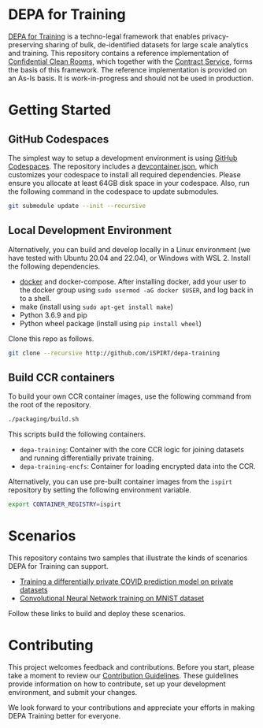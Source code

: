 # DEPA for Training

[DEPA for Training](https://depa.world) is a techno-legal framework that enables privacy-preserving sharing of bulk, de-identified datasets for large scale analytics and training. This repository contains a reference implementation of [Confidential Clean Rooms](https://depa.world/training/confidential_clean_room_design), which together with the [Contract Service](https://github.com/kapilvgit/contract-ledger/tree/main), forms the basis of this framework. The reference implementation is provided on an As-Is basis. It is work-in-progress and should not be used in production.

# Getting Started

## GitHub Codespaces

The simplest way to setup a development environment is using [GitHub Codespaces](https://github.com/codespaces). The repository includes a [devcontainer.json](../../.devcontainer/devcontainer.json), which customizes your codespace to install all required dependencies. Please ensure you allocate at least 64GB disk space in your codespace. Also, run the following command in the codespace to update submodules.

```bash
git submodule update --init --recursive
```

## Local Development Environment

Alternatively, you can build and develop locally in a Linux environment (we have tested with Ubuntu 20.04 and 22.04), or Windows with WSL 2. Install the following dependencies. 

- [docker](https://docs.docker.com/engine/install/ubuntu/) and docker-compose. After installing docker, add your user to the docker group using `sudo usermod -aG docker $USER`, and log back in to a shell. 
- make (install using ```sudo apt-get install make```)
- Python 3.6.9 and pip 
- Python wheel package (install using ```pip install wheel```)

Clone this repo as follows. 

```bash
git clone --recursive http://github.com/iSPIRT/depa-training
```

## Build CCR containers

To build your own CCR container images, use the following command from the root of the repository. 

```bash
./packaging/build.sh
```

This scripts build the following containers. 

- ```depa-training```: Container with the core CCR logic for joining datasets and running differentially private training. 
- ```depa-training-encfs```: Container for loading encrypted data into the CCR. 

Alternatively, you can use pre-built container images from the ```ispirt``` repository by setting the following environment variable. 
```bash
export CONTAINER_REGISTRY=ispirt
```

# Scenarios

This repository contains two samples that illustrate the kinds of scenarios DEPA for Training can support. 

- [Training a differentially private COVID prediction model on private datasets](./scenarios/covid/README.md)
- [Convolutional Neural Network training on MNIST dataset](./scenarios/mnist/README.md)

Follow these links to build and deploy these scenarios. 

# Contributing

This project welcomes feedback and contributions. Before you start, please take a moment to review our [Contribution Guidelines](./CONTRIBUTING.md). These guidelines provide information on how to contribute, set up your development environment, and submit your changes.

We look forward to your contributions and appreciate your efforts in making DEPA Training better for everyone.
